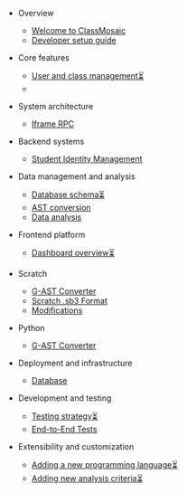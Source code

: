 - Overview
  - [Welcome to ClassMosaic](/)
  - [Developer setup guide](/overview/developer-setup-guide.md)

- Core features
  - [User and class management⏳]()
  - 
  

- System architecture
  - [Iframe RPC](architecture/iframe-rpc.md)

- Backend systems
  - [Student Identity Management](identity-management/student.md)

- Data management and analysis
  - [Database schema⏳]()
  - [AST conversion](data-analyzer/ast-conversion.md)
  - [Data analysis](data-analyzer/data-analysis.md)

- Frontend platform
  - [Dashboard overview⏳]()


- Scratch
  - [G-AST Converter](scratch/g-ast-converter.md)
  - [Scratch .sb3 Format](scratch/sb3.md)
  - [Modifications](scratch/modifications.md)
  
  
  
- Python
  - [G-AST Converter](python/g-ast-converter.md)

- Deployment and infrastructure
  - [Database](infrastructure/database.md)

- Development and testing
  - [Testing strategy⏳]()
  - [End-to-End Tests](quality-assurance/e2e.md)

- Extensibility and customization
  - [Adding a new programming language⏳]()
  - [Adding new analysis criteria⏳]()

